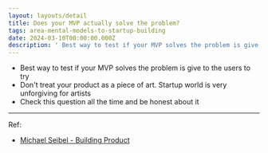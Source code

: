 ```yaml
---
layout: layouts/detail
title: Does your MVP actually solve the problem?
tags: area-mental-models-to-startup-building
date: 2024-03-10T00:00:00.000Z
description: ' Best way to test if your MVP solves the problem is give to the users to try Don''t treat your product as a piece of art. Startup world is very unforgiving... '
---
```

* Best way to test if your MVP solves the problem is give to the users to try
* Don't treat your product as a piece of art. Startup world is very unforgiving for artists
* Check this question all the time and be honest about it

---

Ref:
* [Michael Seibel - Building Product](https://www.youtube.com/watch?v=C27RVio2rOs)
